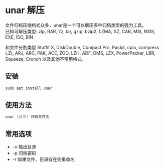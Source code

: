 # unar 解压

文件归档压缩格式众多，unar是一个可以解压多种归档类型的强力工具。  
已知可解压类型: zip, RAR, 7z, tar, gzip, bzip2, LZMA, XZ, CAB, MSI, NSIS, EXE, ISO, BIN

和文件分割类型 Stuffit X, DiskDouble, Compact Pro, Packit, cpio, compress (.Z), ARJ, ARC, PAK, ACE, ZOO, LZH, ADF, DMS, LZX, PowerPacker, LBR, Squeeze, Crunch 以及其他不常用格式。

## 安装

```bash
sudo apt install unar
```

## 使用方法

```bash
unar [选项] 归档文件名
```

## 常用选项

* -o 输出目录
* -p 归档密码
* -r 如果文件、目录存在则重命名
